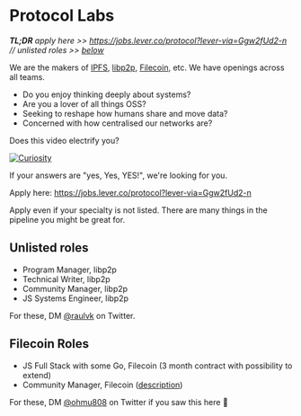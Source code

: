 # Protocol Labs

_**TL;DR** apply here >> https://jobs.lever.co/protocol?lever-via=Ggw2fUd2-n // unlisted roles >> [below](#unlisted-roles)_

We are the makers of [IPFS](https://ipfs.io/), [libp2p](https://libp2p.io/), [Filecoin](https://filecoin.io/), etc. 
We have openings across all teams.

* Do you enjoy thinking deeply about systems?
* Are you a lover of all things OSS?
* Seeking to reshape how humans share and move data?
* Concerned with how centralised our networks are?

Does this video electrify you? 

[![Curiosity](https://img.youtube.com/vi/UjEngEpiJKo/0.jpg)](https://www.youtube.com/watch?v=UjEngEpiJKo)

If your answers are "yes, Yes, YES!", we're looking for you.

Apply here: https://jobs.lever.co/protocol?lever-via=Ggw2fUd2-n

Apply even if your specialty is not listed. There are many things in the pipeline you might be great for.

## Unlisted roles

* Program Manager, libp2p
* Technical Writer, libp2p
* Community Manager, libp2p
* JS Systems Engineer, libp2p

For these, DM [@raulvk](https://twitter.com/raulvk) on Twitter.

## Filecoin Roles

* JS Full Stack with some Go, Filecoin (3 month contract with possibility to extend)
* Community Manager, Filecoin ([description](https://jobs.lever.co/protocol/97eb6fa0-56bd-451d-8d6b-1903617ee9f6))

For these, DM [@ohmu808](https://twitter.com/ohmu808) on Twitter if you saw this here :slightly_smiling_face:
